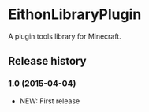 # EithonLibraryPlugin

A plugin tools library for Minecraft.

## Release history

### 1.0 (2015-04-04)

* NEW: First release
